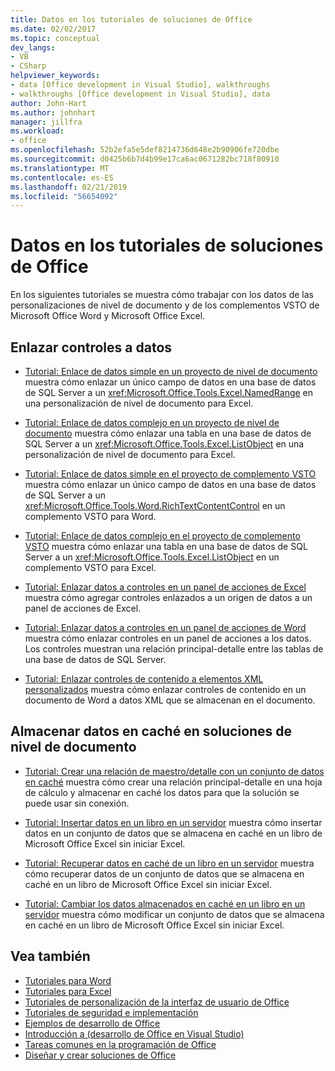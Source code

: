 ```yaml
---
title: Datos en los tutoriales de soluciones de Office
ms.date: 02/02/2017
ms.topic: conceptual
dev_langs:
- VB
- CSharp
helpviewer_keywords:
- data [Office development in Visual Studio], walkthroughs
- walkthroughs [Office development in Visual Studio], data
author: John-Hart
ms.author: johnhart
manager: jillfra
ms.workload:
- office
ms.openlocfilehash: 52b2efa5e5def8214736d648e2b90906fe720dbe
ms.sourcegitcommit: d0425b6b7d4b99e17ca6ac0671282bc718f80910
ms.translationtype: MT
ms.contentlocale: es-ES
ms.lasthandoff: 02/21/2019
ms.locfileid: "56654092"
---
```

# <a name="data-in-office-solutions-walkthroughs"></a>Datos en los tutoriales de soluciones de Office
  En los siguientes tutoriales se muestra cómo trabajar con los datos de las personalizaciones de nivel de documento y de los complementos VSTO de Microsoft Office Word y Microsoft Office Excel.

## <a name="bind-controls-to-data"></a>Enlazar controles a datos
- [Tutorial: Enlace de datos simple en un proyecto de nivel de documento](../vsto/walkthrough-simple-data-binding-in-a-document-level-project.md) muestra cómo enlazar un único campo de datos en una base de datos de SQL Server a un <xref:Microsoft.Office.Tools.Excel.NamedRange> en una personalización de nivel de documento para Excel.

- [Tutorial: Enlace de datos complejo en un proyecto de nivel de documento](../vsto/walkthrough-complex-data-binding-in-a-document-level-project.md) muestra cómo enlazar una tabla en una base de datos de SQL Server a un <xref:Microsoft.Office.Tools.Excel.ListObject> en una personalización de nivel de documento para Excel.

- [Tutorial: Enlace de datos simple en el proyecto de complemento VSTO](../vsto/walkthrough-simple-data-binding-in-vsto-add-in-project.md) muestra cómo enlazar un único campo de datos en una base de datos de SQL Server a un <xref:Microsoft.Office.Tools.Word.RichTextContentControl> en un complemento VSTO para Word.

- [Tutorial: Enlace de datos complejo en el proyecto de complemento VSTO](../vsto/walkthrough-complex-data-binding-in-vsto-add-in-project.md) muestra cómo enlazar una tabla en una base de datos de SQL Server a un <xref:Microsoft.Office.Tools.Excel.ListObject> en un complemento VSTO para Excel.

- [Tutorial: Enlazar datos a controles en un panel de acciones de Excel](../vsto/walkthrough-binding-data-to-controls-on-an-excel-actions-pane.md) muestra cómo agregar controles enlazados a un origen de datos a un panel de acciones de Excel.

- [Tutorial: Enlazar datos a controles en un panel de acciones de Word](../vsto/walkthrough-binding-data-to-controls-on-a-word-actions-pane.md) muestra cómo enlazar controles en un panel de acciones a los datos. Los controles muestran una relación principal-detalle entre las tablas de una base de datos de SQL Server.

- [Tutorial: Enlazar controles de contenido a elementos XML personalizados](../vsto/walkthrough-binding-content-controls-to-custom-xml-parts.md) muestra cómo enlazar controles de contenido en un documento de Word a datos XML que se almacenan en el documento.

## <a name="cache-data-in-document-level-solutions"></a>Almacenar datos en caché en soluciones de nivel de documento
- [Tutorial: Crear una relación de maestro/detalle con un conjunto de datos en caché](../vsto/walkthrough-creating-a-master-detail-relation-using-a-cached-dataset.md) muestra cómo crear una relación principal-detalle en una hoja de cálculo y almacenar en caché los datos para que la solución se puede usar sin conexión.

- [Tutorial: Insertar datos en un libro en un servidor](../vsto/walkthrough-inserting-data-into-a-workbook-on-a-server.md) muestra cómo insertar datos en un conjunto de datos que se almacena en caché en un libro de Microsoft Office Excel sin iniciar Excel.

- [Tutorial: Recuperar datos en caché de un libro en un servidor](../vsto/walkthrough-retrieving-cached-data-from-a-workbook-on-a-server.md) muestra cómo recuperar datos de un conjunto de datos que se almacena en caché en un libro de Microsoft Office Excel sin iniciar Excel.

- [Tutorial: Cambiar los datos almacenados en caché en un libro en un servidor](../vsto/walkthrough-changing-cached-data-in-a-workbook-on-a-server.md) muestra cómo modificar un conjunto de datos que se almacena en caché en un libro de Microsoft Office Excel sin iniciar Excel.

## <a name="see-also"></a>Vea también
- [Tutoriales para Word](../vsto/walkthroughs-using-word.md)
- [Tutoriales para Excel](../vsto/walkthroughs-using-excel.md)
- [Tutoriales de personalización de la interfaz de usuario de Office](../vsto/office-ui-customization-walkthroughs.md)
- [Tutoriales de seguridad e implementación](../vsto/security-and-deployment-walkthroughs.md)
- [Ejemplos de desarrollo de Office](../vsto/office-development-samples.md)
- [Introducción a &#40;desarrollo de Office en Visual Studio&#41;](../vsto/getting-started-office-development-in-visual-studio.md)
- [Tareas comunes en la programación de Office](../vsto/common-tasks-in-office-programming.md)
- [Diseñar y crear soluciones de Office](../vsto/designing-and-creating-office-solutions.md)
